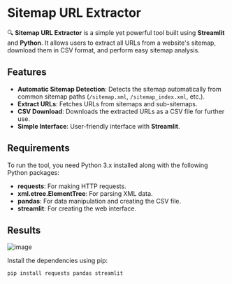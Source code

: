 # Sitemap URL Extractor

🔍 **Sitemap URL Extractor** is a simple yet powerful tool built using **Streamlit** and **Python**. It allows users to extract all URLs from a website's sitemap, download them in CSV format, and perform easy sitemap analysis.

## Features

- **Automatic Sitemap Detection**: Detects the sitemap automatically from common sitemap paths (`/sitemap.xml`, `/sitemap_index.xml`, etc.).
- **Extract URLs**: Fetches URLs from sitemaps and sub-sitemaps.
- **CSV Download**: Downloads the extracted URLs as a CSV file for further use.
- **Simple Interface**: User-friendly interface with **Streamlit**.

## Requirements

To run the tool, you need Python 3.x installed along with the following Python packages:

- **requests**: For making HTTP requests.
- **xml.etree.ElementTree**: For parsing XML data.
- **pandas**: For data manipulation and creating the CSV file.
- **streamlit**: For creating the web interface.

## Results
![image](https://github.com/user-attachments/assets/8bd0a201-a7ad-4c49-ae84-8432929f6dc0)


Install the dependencies using pip:

```bash
pip install requests pandas streamlit
